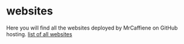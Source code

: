 # websites
Here you will find all the websites deployed by MrCaffiene on GitHub hosting. 
<a href="https://mrcaffiene.github.io/websites/" target="_blank">list of all websites</a>